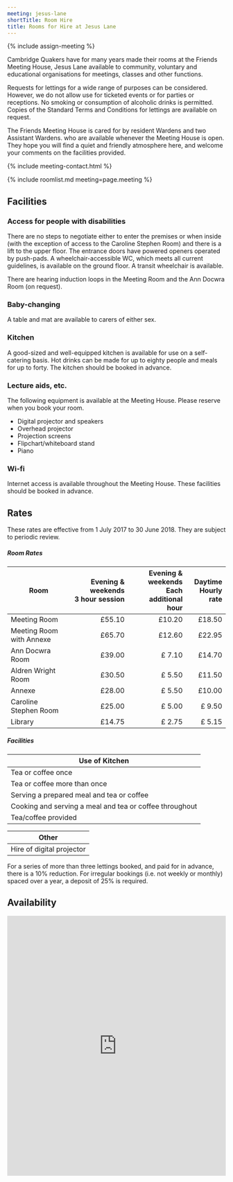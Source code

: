 ```yaml
---
meeting: jesus-lane
shortTitle: Room Hire
title: Rooms for Hire at Jesus Lane
---
```

{% include assign-meeting %}

<div class="row">

<div class="col-xs-12 col-sm-8" markdown="block">

Cambridge Quakers have for many years
made their rooms at the Friends Meeting
House, Jesus Lane available to community,
voluntary and educational organisations for
meetings, classes and other functions.

Requests for lettings for a wide range of
purposes can be considered. However,
we do not allow use for ticketed events
or for parties or receptions. No smoking
or consumption of alcoholic drinks is
permitted. Copies of the Standard Terms
and Conditions for lettings are available on
request.

The Friends Meeting House is cared for by
resident Wardens and two Assistant Wardens.
who are available whenever the Meeting House is
open. They hope you will find a quiet and friendly
atmosphere here, and welcome your comments on
the facilities provided.

</div>

<div class="col-xs-12 col-sm-4">

{% include meeting-contact.html %}

</div>

</div>

{% include roomlist.md meeting=page.meeting %}

## Facilities

### Access for people with disabilities

There are no steps to negotiate either to enter the
premises or when inside (with the exception of
access to the Caroline Stephen Room) and there
is a lift to the upper floor. The entrance doors
have powered openers operated by push-pads.  A
wheelchair-accessible WC, which meets all current
guidelines, is available on the ground floor.  A
transit wheelchair is available.

There are hearing induction loops in the Meeting
Room and the Ann Docwra Room (on request).

### Baby-changing

A table and mat are available to carers of either
sex.

### Kitchen

A good-sized and well-equipped kitchen is available
for use on a self-catering basis. Hot drinks can be
made for up to eighty people and meals for up to
forty.  The kitchen should be booked in advance.

### Lecture aids, etc.

The following equipment is available at the Meeting House. Please reserve when you book your room.

- Digital projector and speakers
- Overhead projector
- Projection screens
- Flipchart/whiteboard stand
- Piano

### Wi-fi

Internet access is available throughout the
Meeting House. These facilities should be booked
in advance.

## Rates

These rates are effective from 1 July 2017 to 30 June 2018. They are subject to periodic review.

##### Room Rates

<div data-apply-selector="&gt;table" data-apply-class="table table-striped" markdown="block">

| Room | Evening & weekends <br/> 3 hour session | Evening & weekends <br/> Each additional hour | Daytime <br/> Hourly rate |
|--------------------------|-------:|-------:|-------:|
| Meeting Room             | £55.10 | £10.20 | £18.50 |
| Meeting Room with Annexe | £65.70 | £12.60 | £22.95 |
| Ann Docwra Room          | £39.00 | £ 7.10 | £14.70 |
| Aldren Wright Room       | £30.50 | £ 5.50 | £11.50 |
| Annexe                   | £28.00 | £ 5.50 | £10.00 |
| Caroline Stephen Room    | £25.00 | £ 5.00 | £ 9.50 |
| Library                  | £14.75 | £ 2.75 | £ 5.15 |

</div>

##### Facilities

<div data-apply-selector="&gt;table" data-apply-class="table table-striped" markdown="block">

Use of Kitchen |
--|
Tea or coffee once                                      | £5.60
Tea or coffee more than once                            | £10.90
Serving a prepared meal and tea or coffee               | £10.90
Cooking and serving a meal and tea or coffee throughout | £22.15
Tea/coffee provided                                     | £1.50 per serving

Other |
--|
Hire of digital projector | £5.50

</div>

For a series of more than three lettings booked, and
paid for in advance, there is a 10% reduction.
For irregular bookings (i.e. not weekly or monthly)
spaced over a year, a deposit of 25% is required.

## Availability

<iframe
  src="https://calendar.google.com/calendar/embed?showTitle=0&amp;height=600&amp;wkst=1&amp;bgcolor=%23FFFFFF&amp;src=jlwardens@gmail.com&amp;ctz=Europe%2FLondon"
  style="width: 100%; height: 600px; border-width:0"
  scrolling="no"
></iframe>

